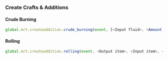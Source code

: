 ### Create Crafts & Additions

#### Crude Burning

```js
global.mrt.createaddition.crude_burning(event, [<Input fluid>, <Amount (1000 by default)>], <Burn time in ticks (200 by default)>, <id>)
```

#### Rolling

```js
global.mrt.createaddition.rolling(event, <Output item>, <Input item>, <id>)
```